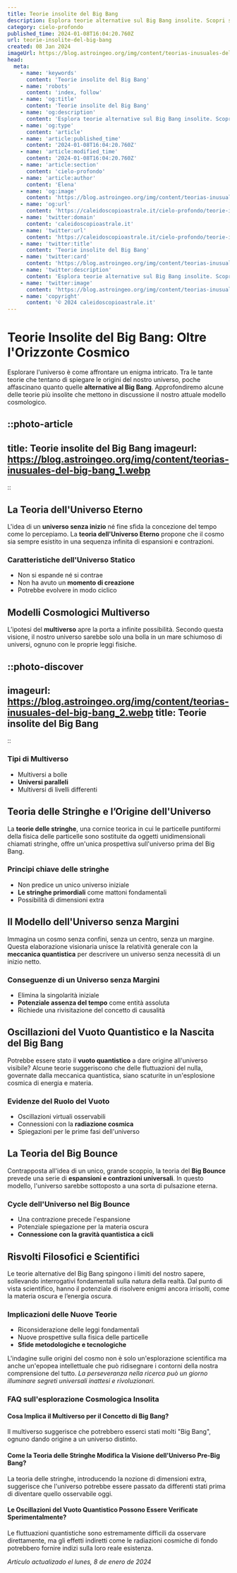 ```yaml
---
title: Teorie insolite del Big Bang
description: Esplora teorie alternative sul Big Bang insolite. Scopri spiegazioni e ipotesi affascinanti sullorigine delluniverso in un articolo unico.
category: cielo-profondo
published_time: 2024-01-08T16:04:20.760Z
url: teorie-insolite-del-big-bang
created: 08 Jan 2024
imageUrl: https://blog.astroingeo.org/img/content/teorias-inusuales-del-big-bang_1.webp
head:
  meta:
    - name: 'keywords'
      content: 'Teorie insolite del Big Bang'
    - name: 'robots'
      content: 'index, follow'
    - name: 'og:title'
      content: 'Teorie insolite del Big Bang'
    - name: 'og:description'
      content: 'Esplora teorie alternative sul Big Bang insolite. Scopri spiegazioni e ipotesi affascinanti sullorigine delluniverso in un articolo unico.'
    - name: 'og:type'
      content: 'article'
    - name: 'article:published_time'
      content: '2024-01-08T16:04:20.760Z'
    - name: 'article:modified_time'
      content: '2024-01-08T16:04:20.760Z'
    - name: 'article:section'
      content: 'cielo-profondo'
    - name: 'article:author'
      content: 'Elena'
    - name: 'og:image'
      content: 'https://blog.astroingeo.org/img/content/teorias-inusuales-del-big-bang_1.webp'
    - name: 'og:url'
      content: 'https://caleidoscopioastrale.it/cielo-profondo/teorie-insolite-del-big-bang'
    - name: 'twitter:domain'
      content: 'caleidoscopioastrale.it'
    - name: 'twitter:url'
      content: 'https://caleidoscopioastrale.it/cielo-profondo/teorie-insolite-del-big-bang'
    - name: 'twitter:title'
      content: 'Teorie insolite del Big Bang'
    - name: 'twitter:card'
      content: 'https://blog.astroingeo.org/img/content/teorias-inusuales-del-big-bang_1.webp'
    - name: 'twitter:description'
      content: 'Esplora teorie alternative sul Big Bang insolite. Scopri spiegazioni e ipotesi affascinanti sullorigine delluniverso in un articolo unico.'
    - name: 'twitter:image'
      content: 'https://blog.astroingeo.org/img/content/teorias-inusuales-del-big-bang_1.webp'
    - name: 'copyright'
      content: '© 2024 caleidoscopioastrale.it'
---
```

# Teorie Insolite del Big Bang: Oltre l'Orizzonte Cosmico

Esplorare l'universo è come affrontare un enigma intricato. Tra le tante teorie che tentano di spiegare le origini del nostro universo, poche affascinano quanto quelle **alternative al Big Bang**. Approfondiremo alcune delle teorie più insolite che mettono in discussione il nostro attuale modello cosmologico.

::photo-article
---
title: Teorie insolite del Big Bang
imageurl: https://blog.astroingeo.org/img/content/teorias-inusuales-del-big-bang_1.webp
---
::

## La Teoria dell'Universo Eterno

L'idea di un **universo senza inizio** né fine sfida la concezione del tempo come lo percepiamo. La **teoria dell'Universo Eterno** propone che il cosmo sia sempre esistito in una sequenza infinita di espansioni e contrazioni.

### **Caratteristiche dell'Universo Statico**
- Non si espande né si contrae
- Non ha avuto un **momento di creazione**
- Potrebbe evolvere in modo ciclico

## Modelli Cosmologici Multiverso

L’ipotesi del **multiverso** apre la porta a infinite possibilità. Secondo questa visione, il nostro universo sarebbe solo una bolla in un mare schiumoso di universi, ognuno con le proprie leggi fisiche.

::photo-discover
---
imageurl: https://blog.astroingeo.org/img/content/teorias-inusuales-del-big-bang_2.webp
title: Teorie insolite del Big Bang
---
::

### **Tipi di Multiverso**
- Multiversi a bolle
- **Universi paralleli**
- Multiversi di livelli differenti

## Teoria delle Stringhe e l’Origine dell'Universo

La **teorie delle stringhe**, una cornice teorica in cui le particelle puntiformi della fisica delle particelle sono sostituite da oggetti unidimensionali chiamati stringhe, offre un'unica prospettiva sull'universo prima del Big Bang.

### **Principi chiave delle stringhe**
- Non predice un unico universo iniziale
- **Le stringhe primordiali** come mattoni fondamentali
- Possibilità di dimensioni extra

## Il Modello dell'Universo senza Margini

Immagina un cosmo senza confini, senza un centro, senza un margine. Questa elaborazione visionaria unisce la relatività generale con la **meccanica quantistica** per descrivere un universo senza necessità di un inizio netto.

### **Conseguenze di un Universo senza Margini**
- Elimina la singolarità iniziale
- **Potenziale assenza del tempo** come entità assoluta
- Richiede una rivisitazione del concetto di causalità

## Oscillazioni del Vuoto Quantistico e la Nascita del Big Bang

Potrebbe essere stato il **vuoto quantistico** a dare origine all'universo visibile? Alcune teorie suggeriscono che delle fluttuazioni del nulla, governate dalla meccanica quantistica, siano scaturite in un'esplosione cosmica di energia e materia.

### **Evidenze del Ruolo del Vuoto**
- Oscillazioni virtuali osservabili
- Connessioni con la **radiazione cosmica**
- Spiegazioni per le prime fasi dell'universo

## La Teoria del Big Bounce

Contrapposta all'idea di un unico, grande scoppio, la teoria del **Big Bounce** prevede una serie di **espansioni e contrazioni universali**. In questo modello, l'universo sarebbe sottoposto a una sorta di pulsazione eterna.

### **Cycle dell'Universo nel Big Bounce**
- Una contrazione precede l'espansione
- Potenziale spiegazione per la materia oscura
- **Connessione con la gravità quantistica a cicli**

## Risvolti Filosofici e Scientifici

Le teorie alternative del Big Bang spingono i limiti del nostro sapere, sollevando interrogativi fondamentali sulla natura della realtà. Dal punto di vista scientifico, hanno il potenziale di risolvere enigmi ancora irrisolti, come la materia oscura e l’energia oscura.

### **Implicazioni delle Nuove Teorie**
- Riconsiderazione delle leggi fondamentali
- Nuove prospettive sulla fisica delle particelle
- **Sfide metodologiche e tecnologiche**

L'indagine sulle origini del cosmo non è solo un'esplorazione scientifica ma anche un'epopea intellettuale che può ridisegnare i contorni della nostra comprensione del tutto. *La perseveranza nella ricerca può un giorno illuminare segreti universali inattesi e rivoluzionari.*

### FAQ sull'esplorazione Cosmologica Insolita

#### Cosa Implica il Multiverso per il Concetto di Big Bang?
Il multiverso suggerisce che potrebbero esserci stati molti "Big Bang", ognuno dando origine a un universo distinto.

#### Come la Teoria delle Stringhe Modifica la Visione dell'Universo Pre-Big Bang?
La teoria delle stringhe, introducendo la nozione di dimensioni extra, suggerisce che l'universo potrebbe essere passato da differenti stati prima di diventare quello osservabile oggi.

#### Le Oscillazioni del Vuoto Quantistico Possono Essere Verificate Sperimentalmente?
Le fluttuazioni quantistiche sono estremamente difficili da osservare direttamente, ma gli effetti indiretti come le radiazioni cosmiche di fondo potrebbero fornire indizi sulla loro reale esistenza.

_Artículo actualizado el lunes, 8 de enero de 2024_
